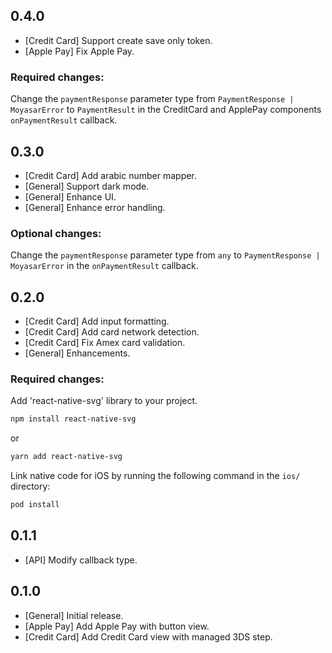 ## 0.4.0

- [Credit Card] Support create save only token.
- [Apple Pay] Fix Apple Pay.

### Required changes:

Change the `paymentResponse` parameter type from `PaymentResponse | MoyasarError` to `PaymentResult` in the CreditCard and ApplePay components `onPaymentResult` callback.

## 0.3.0

- [Credit Card] Add arabic number mapper.
- [General] Support dark mode.
- [General] Enhance UI.
- [General] Enhance error handling.

### Optional changes:

Change the `paymentResponse` parameter type from `any` to `PaymentResponse | MoyasarError` in the `onPaymentResult` callback.

## 0.2.0

- [Credit Card] Add input formatting.
- [Credit Card] Add card network detection.
- [Credit Card] Fix Amex card validation.
- [General] Enhancements.

### Required changes:

Add 'react-native-svg' library to your project.

```sh
npm install react-native-svg
```

or

```sh
yarn add react-native-svg
```

Link native code for iOS by running the following command in the `ios/` directory:

```sh
pod install
```

## 0.1.1

- [API] Modify callback type.

## 0.1.0

- [General] Initial release.
- [Apple Pay] Add Apple Pay with button view.
- [Credit Card] Add Credit Card view with managed 3DS step.
